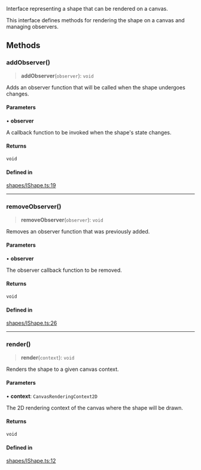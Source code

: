 Interface representing a shape that can be rendered on a canvas.

This interface defines methods for rendering the shape on a canvas and managing observers.

## Methods

### addObserver()

> **addObserver**(`observer`): `void`

Adds an observer function that will be called when the shape undergoes changes.

#### Parameters

• **observer**

A callback function to be invoked when the shape's state changes.

#### Returns

`void`

#### Defined in

[shapes/IShape.ts:19](https://github.com/avolutions/canvas-painter/blob/main/src/shapes/IShape.ts#L19)

***

### removeObserver()

> **removeObserver**(`observer`): `void`

Removes an observer function that was previously added.

#### Parameters

• **observer**

The observer callback function to be removed.

#### Returns

`void`

#### Defined in

[shapes/IShape.ts:26](https://github.com/avolutions/canvas-painter/blob/main/src/shapes/IShape.ts#L26)

***

### render()

> **render**(`context`): `void`

Renders the shape to a given canvas context.

#### Parameters

• **context**: `CanvasRenderingContext2D`

The 2D rendering context of the canvas where the shape will be drawn.

#### Returns

`void`

#### Defined in

[shapes/IShape.ts:12](https://github.com/avolutions/canvas-painter/blob/main/src/shapes/IShape.ts#L12)
